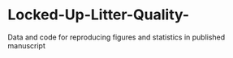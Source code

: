 # Locked-Up-Litter-Quality-
Data and code for reproducing figures and statistics in published manuscript 

